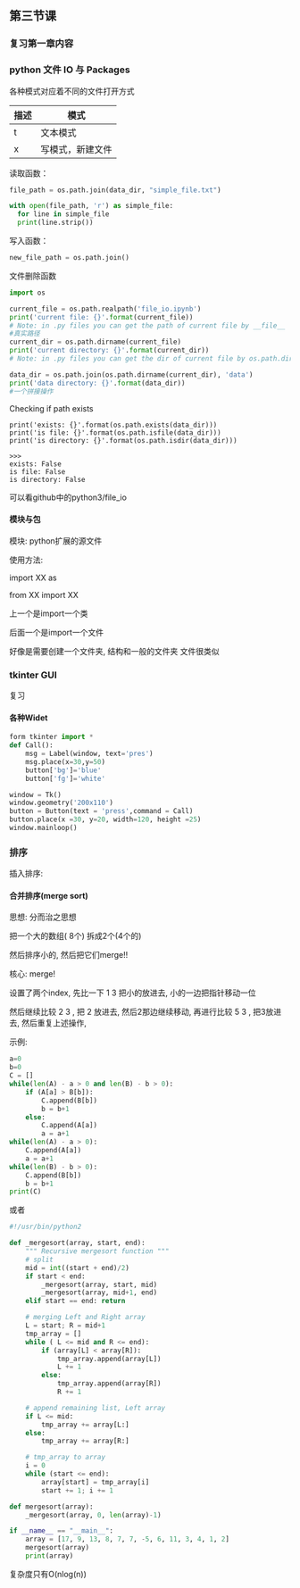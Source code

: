 ## 第三节课

### 复习第一章内容

### python 文件 IO 与 Packages

各种模式对应着不同的文件打开方式

| 描述 | 模式             |
| ---- | ---------------- |
| t    | 文本模式         |
| x    | 写模式，新建文件 |



读取函数：

``` python
file_path = os.path.join(data_dir, "simple_file.txt")

with open(file_path, 'r') as simple_file:
  for line in simple_file
  print(line.strip())
```

写入函数：

```python
new_file_path = os.path.join()
```



文件删除函数

```python
import os

current_file = os.path.realpath('file_io.ipynb')  
print('current file: {}'.format(current_file))
# Note: in .py files you can get the path of current file by __file__
#真实路径
current_dir = os.path.dirname(current_file)  
print('current directory: {}'.format(current_dir))
# Note: in .py files you can get the dir of current file by os.path.dirname(__file__)

data_dir = os.path.join(os.path.dirname(current_dir), 'data')
print('data directory: {}'.format(data_dir))
#一个拼接操作
```

Checking if path exists

```
print('exists: {}'.format(os.path.exists(data_dir)))
print('is file: {}'.format(os.path.isfile(data_dir)))
print('is directory: {}'.format(os.path.isdir(data_dir)))

>>>
exists: False
is file: False
is directory: False
```

可以看github中的python3/file_io

#### 模块与包

模块: python扩展的源文件

使用方法: 

import XX as 

from XX import XX

上一个是import一个类

后面一个是import一个文件

好像是需要创建一个文件夹, 结构和一般的文件夹 文件很类似

### tkinter GUI

复习

#### 各种Widet

```python
form tkinter import *
def Call():    
    msg = Label(window, text='pres')
    msg.place(x=30,y=50)
    button['bg']='blue'
    button['fg']='white'

window = Tk()
window.geometry('200x110')
button = Button(text = 'press',command = Call)
button.place(x =30, y=20, width=120, height =25)
window.mainloop()
```

### 排序

插入排序: 

#### 合并排序(merge sort)

思想: 分而治之思想

把一个大的数组( 8个) 拆成2个(4个的)

然后排序小的, 然后把它们merge!!

核心: merge!

设置了两个index, 先比一下 1 3 把小的放进去, 小的一边把指针移动一位

然后继续比较 2 3 , 把 2 放进去, 然后2那边继续移动, 再进行比较 5 3 , 把3放进去, 然后重复上述操作,

示例: 

```python
a=0
b=0
C = []
while(len(A) - a > 0 and len(B) - b > 0):
    if (A[a] > B[b]):
        C.append(B[b])
        b = b+1
    else:
        C.append(A[a])
        a = a+1
while(len(A) - a > 0):
    C.append(A[a])
    a = a+1
while(len(B) - b > 0):
    C.append(B[b])
    b = b+1
print(C)
```

或者

```python
#!/usr/bin/python2

def _mergesort(array, start, end):
    """ Recursive mergesort function """
    # split
    mid = int((start + end)/2)
    if start < end:
        _mergesort(array, start, mid)
        _mergesort(array, mid+1, end)
    elif start == end: return

    # merging Left and Right array
    L = start; R = mid+1
    tmp_array = []
    while ( L <= mid and R <= end):
        if (array[L] < array[R]):
            tmp_array.append(array[L])
            L += 1
        else:
            tmp_array.append(array[R])
            R += 1

    # append remaining list, Left array
    if L <= mid:
        tmp_array += array[L:]
    else:
        tmp_array += array[R:]

    # tmp_array to array
    i = 0
    while (start <= end):
        array[start] = tmp_array[i]
        start += 1; i += 1

def mergesort(array):
    _mergesort(array, 0, len(array)-1)

if __name__ == "__main__":
    array = [17, 9, 13, 8, 7, 7, -5, 6, 11, 3, 4, 1, 2]
    mergesort(array)
    print(array)
```

复杂度只有O(nlog(n))


